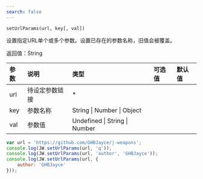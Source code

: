 ```yaml
---
search: false
---
```


`setUrlParams(url, key[, val])`

设置指定URL单个或多个参数。设置已存在的参数名称，旧值会被覆盖。

返回值：String

参数|说明|类型|可选值|默认值
:--|:--|:--|:--|:--
url|待设定参数链接|*||
key|参数名称|String \| Number \| Object||
val|参数值|Undefined \| String \| Number||

```js
var url = 'https://github.com/GHBJayce/j-weapons';
console.log(JW.setUrlParams(url, 'q'));
console.log(JW.setUrlParams(url, 'author', 'GHBJayce'));
console.log(JW.setUrlParams(url, {
    author: 'GHBJayce'
}));
```
